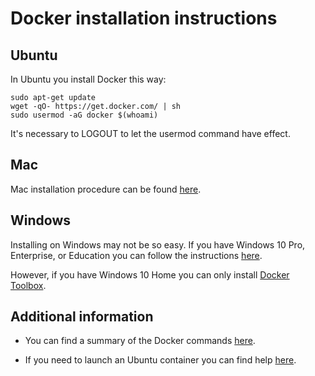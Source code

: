 # Docker installation instructions

## Ubuntu

In Ubuntu you install Docker this way:

    sudo apt-get update
    wget -qO- https://get.docker.com/ | sh
    sudo usermod -aG docker $(whoami)

It's necessary to LOGOUT to let the usermod command have effect.

## Mac

Mac installation procedure can be found [here](https://docs.docker.com/docker-for-mac/install/). 

## Windows

Installing on Windows may not be so easy. If you have Windows 10 Pro, Enterprise, or Education you can follow the instructions [here](https://docs.docker.com/docker-for-windows/install/). 

However, if you have Windows 10 Home you can only install [Docker Toolbox](https://docs.docker.com/toolbox/toolbox_install_windows/). 

## Additional information

* You can find a summary of the Docker commands [here](../docker_userguide.md).

* If you need to launch an Ubuntu container you can find help [here](../docker_ubuntu.md).





